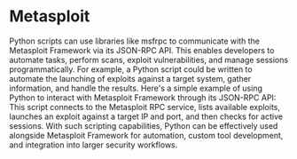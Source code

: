 # Metasploit
Python scripts can use libraries like msfrpc to communicate with the Metasploit Framework via its JSON-RPC API. This enables developers to automate tasks, perform scans, exploit vulnerabilities, and manage sessions programmatically. For example, a Python script could be written to automate the launching of exploits against a target system, gather information, and handle the results.
Here's a simple example of using Python to interact with Metasploit Framework through its JSON-RPC API:
This script connects to the Metasploit RPC service, lists available exploits, launches an exploit against a target IP and port, and then checks for active sessions.
With such scripting capabilities, Python can be effectively used alongside Metasploit Framework for automation, custom tool development, and integration into larger security workflows.
